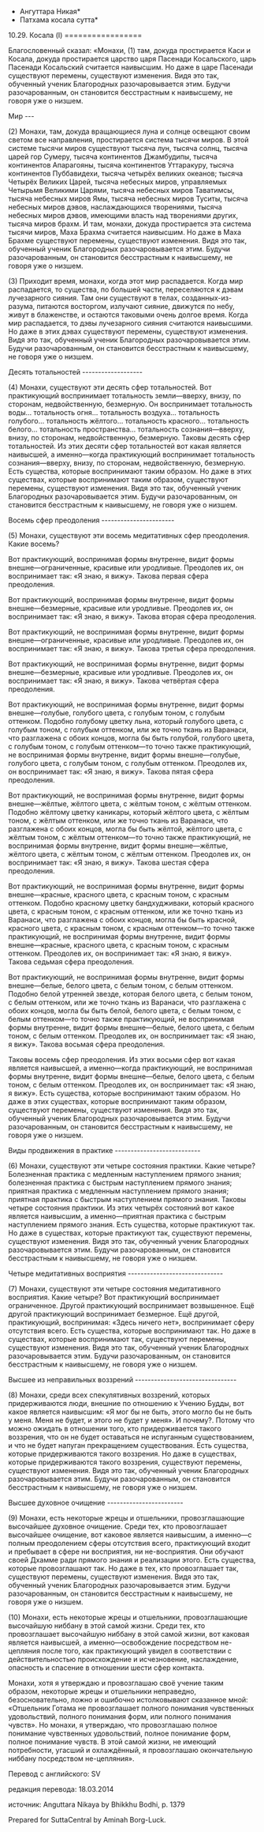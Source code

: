 * Ангуттара Никая*
* Патхама косала сутта*

10\.29\. Косала \(I\)
\=\=\=\=\=\=\=\=\=\=\=\=\=\=\=\=\=

Благословенный сказал: «Монахи, \(1\) там, докуда простирается Каси и Косала, докуда простирается царство царя Пасенади Косальского, царь Пасенади Косальский считается наивысшим\. Но даже в царе Пасенади существуют перемены, существуют изменения\. Видя это так, обученный ученик Благородных разочаровывается этим\. Будучи разочарованным, он становится бесстрастным к наивысшему, не говоря уже о низшем\.

Мир
\-\-\-

\(2\) Монахи, там, докуда вращающиеся луна и солнце освещают своим светом все направления, простирается система тысячи миров\. В этой системе тысячи миров существуют тысяча лун, тысяча солнц, тысяча царей гор Сумеру, тысяча континентов Джамбудипы, тысяча континентов Апарагояны, тысяча континентов Уттаракуру, тысяча континентов Пуббавидехи, тысяча четырёх великих океанов; тысяча Четырёх Великих Царей, тысяча небесных миров, управляемых Четырьмя Великими Царями, тысяча небесных миров Таватимсы, тысяча небесных миров Ямы, тысяча небесных миров Туситы, тысяча небесных миров дэвов, наслаждающихся творениями, тысяча небесных миров дэвов, имеющими власть над творениями других, тысяча миров брахм\. И там, монахи, докуда простирается эта система тысячи миров, Маха Брахма считается наивысшим\. Но даже в Маха Брахме существуют перемены, существуют изменения\. Видя это так, обученный ученик Благородных разочаровывается этим\. Будучи разочарованным, он становится бесстрастным к наивысшему, не говоря уже о низшем\.

\(3\) Приходит время, монахи, когда этот мир распадается\. Когда мир распадается, то существа, по большей части, переселяются к дэвам лучезарного сияния\. Там они существуют в телах, созданных\-из\-разума, питаются восторгом, излучают сияние, движутся по небу, живут в блаженстве, и остаются таковыми очень долгое время\. Когда мир распадается, то дэвы лучезарного сияния считаются наивысшими\. Но даже в этих дэвах существуют перемены, существуют изменения\. Видя это так, обученный ученик Благородных разочаровывается этим\. Будучи разочарованным, он становится бесстрастным к наивысшему, не говоря уже о низшем\.

Десять тотальностей
\-\-\-\-\-\-\-\-\-\-\-\-\-\-\-\-\-\-\-

\(4\) Монахи, существуют эти десять сфер тотальностей\. Вот практикующий воспринимает тотальность земли—вверху, внизу, по сторонам, недвойственную, безмерную\. Он воспринимает тотальность воды… тотальность огня… тотальность воздуха… тотальность голубого… тотальность жёлтого… тотальность красного… тотальность белого… тотальность пространства… тотальность сознания—вверху, внизу, по сторонам, недвойственную, безмерную\. Таковы десять сфер тотальностей\. Из этих десяти сфер тотальностей вот какая является наивысшей, а именно—когда практикующий воспринимает тотальность сознания—вверху, внизу, по сторонам, недвойственную, безмерную\. Есть существа, которые воспринимают таким образом\. Но даже в этих существах, которые воспринимают таким образом, существуют перемены, существуют изменения\. Видя это так, обученный ученик Благородных разочаровывается этим\. Будучи разочарованным, он становится бесстрастным к наивысшему, не говоря уже о низшем\.

Восемь сфер преодоления
\-\-\-\-\-\-\-\-\-\-\-\-\-\-\-\-\-\-\-\-\-\-\-

\(5\) Монахи, существуют эти восемь медитативных сфер преодоления\. Какие восемь?

Вот практикующий, воспринимая формы внутренне, видит формы внешне—ограниченные, красивые или уродливые\. Преодолев их, он воспринимает так: «Я знаю, я вижу»\. Такова первая сфера преодоления\.

Вот практикующий, воспринимая формы внутренне, видит формы внешне—безмерные, красивые или уродливые\. Преодолев их, он воспринимает так: «Я знаю, я вижу»\. Такова вторая сфера преодоления\.

Вот практикующий, не воспринимая формы внутренне, видит формы внешне—ограниченные, красивые или уродливые\. Преодолев их, он воспринимает так: «Я знаю, я вижу»\. Такова третья сфера преодоления\.

Вот практикующий, не воспринимая формы внутренне, видит формы внешне—безмерные, красивые или уродливые\. Преодолев их, он воспринимает так: «Я знаю, я вижу»\. Такова четвёртая сфера преодоления\.

Вот практикующий, не воспринимая формы внутренне, видит формы внешне—голубые, голубого цвета, с голубым тоном, с голубым оттенком\. Подобно голубому цветку льна, который голубого цвета, с голубым тоном, с голубым оттенком, или же точно ткань из Варанаси, что разглажена с обоих концов, могла бы быть голубой, голубого цвета, с голубым тоном, с голубым оттенком—то точно также практикующий, не воспринимая формы внутренне, видит формы внешне—голубые, голубого цвета, с голубым тоном, с голубым оттенком\. Преодолев их, он воспринимает так: «Я знаю, я вижу»\. Такова пятая сфера преодоления\.

Вот практикующий, не воспринимая формы внутренне, видит формы внешне—жёлтые, жёлтого цвета, с жёлтым тоном, с жёлтым оттенком\. Подобно жёлтому цветку каникары, который жёлтого цвета, с жёлтым тоном, с жёлтым оттенком, или же точно ткань из Варанаси, что разглажена с обоих концов, могла бы быть жёлтой, жёлтого цвета, с жёлтым тоном, с жёлтым оттенком—то точно также практикующий, не воспринимая формы внутренне, видит формы внешне—жёлтые, жёлтого цвета, с жёлтым тоном, с жёлтым оттенком\. Преодолев их, он воспринимает так: «Я знаю, я вижу»\. Такова шестая сфера преодоления\.

Вот практикующий, не воспринимая формы внутренне, видит формы внешне—красные, красного цвета, с красным тоном, с красным оттенком\. Подобно красному цветку бандхудживаки, который красного цвета, с красным тоном, с красным оттенком, или же точно ткань из Варанаси, что разглажена с обоих концов, могла бы быть красной, красного цвета, с красным тоном, с красным оттенком—то точно также практикующий, не воспринимая формы внутренне, видит формы внешне—красные, красного цвета, с красным тоном, с красным оттенком\. Преодолев их, он воспринимает так: «Я знаю, я вижу»\. Такова седьмая сфера преодоления\.

Вот практикующий, не воспринимая формы внутренне, видит формы внешне—белые, белого цвета, с белым тоном, с белым оттенком\. Подобно белой утренней звезде, которая белого цвета, с белым тоном, с белым оттенком, или же точно ткань из Варанаси, что разглажена с обоих концов, могла бы быть белой, белого цвета, с белым тоном, с белым оттенком—то точно также практикующий, не воспринимая формы внутренне, видит формы внешне—белые, белого цвета, с белым тоном, с белым оттенком\. Преодолев их, он воспринимает так: «Я знаю, я вижу»\. Такова восьмая сфера преодоления\.

Таковы восемь сфер преодоления\. Из этих восьми сфер вот какая является наивысшей, а именно—когда практикующий, не воспринимая формы внутренне, видит формы внешне—белые, белого цвета, с белым тоном, с белым оттенком\. Преодолев их, он воспринимает так: «Я знаю, я вижу»\. Есть существа, которые воспринимают таким образом\. Но даже в этих существах, которые воспринимают таким образом, существуют перемены, существуют изменения\. Видя это так, обученный ученик Благородных разочаровывается этим\. Будучи разочарованным, он становится бесстрастным к наивысшему, не говоря уже о низшем\.

Виды продвижения в практике
\-\-\-\-\-\-\-\-\-\-\-\-\-\-\-\-\-\-\-\-\-\-\-\-\-\-\-

\(6\) Монахи, существуют эти четыре состояния практики\. Какие четыре? Болезненная практика с медленным наступлением прямого знания; болезненная практика с быстрым наступлением прямого знания; приятная практика с медленным наступлением прямого знания; приятная практика с быстрым наступлением прямого знания\. Таковы четыре состояния практики\. Из этих четырёх состояний вот какое является наивысшим, а именно—приятная практика с быстрым наступлением прямого знания\. Есть существа, которые практикуют так\. Но даже в существах, которые практикуют так, существуют перемены, существуют изменения\. Видя это так, обученный ученик Благородных разочаровывается этим\. Будучи разочарованным, он становится бесстрастным к наивысшему, не говоря уже о низшем\.

Четыре медитативных восприятия
\-\-\-\-\-\-\-\-\-\-\-\-\-\-\-\-\-\-\-\-\-\-\-\-\-\-\-\-\-\-

\(7\) Монахи, существуют эти четыре состояния медитативного восприятия\. Какие четыре? Вот практикующий воспринимает ограниченное\. Другой практикующий воспринимает возвышенное\. Ещё другой практикующий воспринимает безмерное\. Ещё другой, практикующий, воспринимая: «Здесь ничего нет», воспринимает сферу отсутствия всего\. Есть существа, которые воспринимают так\. Но даже в существах, которые воспринимают так, существуют перемены, существуют изменения\. Видя это так, обученный ученик Благородных разочаровывается этим\. Будучи разочарованным, он становится бесстрастным к наивысшему, не говоря уже о низшем\.

Высшее из неправильных воззрений
\-\-\-\-\-\-\-\-\-\-\-\-\-\-\-\-\-\-\-\-\-\-\-\-\-\-\-\-\-\-\-\-

\(8\) Монахи, среди всех спекулятивных воззрений, которых придерживаются люди, внешние по отношению к Учению Будды, вот какое является наивысшим: «Я мог бы не быть, этого могло бы не быть у меня\. Меня не будет, и этого не будет у меня»\. И почему?\. Потому что можно ожидать в отношении того, кто придерживается такого воззрения, что он не будет оставаться не испуганным существованием, и что не будет напуган прекращением существования\. Есть существа, которые придерживаются такого воззрения\. Но даже в существах, которые придерживаются такого воззрения, существуют перемены, существуют изменения\. Видя это так, обученный ученик Благородных разочаровывается этим\. Будучи разочарованным, он становится бесстрастным к наивысшему, не говоря уже о низшем\.

Высшее духовное очищение
\-\-\-\-\-\-\-\-\-\-\-\-\-\-\-\-\-\-\-\-\-\-\-\-

\(9\) Монахи, есть некоторые жрецы и отшельники, провозглашающие высочайшее духовное очищение\. Среди тех, кто провозглашает высочайшее очищение, вот каковое является наивысшим, а именно—с полным преодолением сферы отсутствия всего, практикующий входит и пребывает в сфере ни восприятия, ни не\-восприятия\. Они обучают своей Дхамме ради прямого знания и реализации этого\. Есть существа, которые провозглашают так\. Но даже в тех, кто провозглашает так, существуют перемены, существуют изменения\. Видя это так, обученный ученик Благородных разочаровывается этим\. Будучи разочарованным, он становится бесстрастным к наивысшему, не говоря уже о низшем\.

\(10\) Монахи, есть некоторые жрецы и отшельники, провозглашающие высочайшую ниббану в этой самой жизни\. Среди тех, кто провозглашает высочайшую ниббану в этой самой жизни, вот каковая является наивысшей, а именно—освобождение посредством не\-цепляния после того, как практикующий увидел в соответствии с действительностью происхождение и исчезновение, наслаждение, опасность и спасение в отношении шести сфер контакта\.

Монахи, хотя я утверждаю и провозглашаю своё учение таким образом, некоторые жрецы и отшельники неправедно, безосновательно, ложно и ошибочно истолковывают сказанное мной: «Отшельник Готама не провозглашает полного понимания чувственных удовольствий, полного понимания форм, или полного понимания чувств»\. Но монахи, я утверждаю, что провозглашаю полное понимание чувственных удовольствий, полное понимание форм, полное понимание чувств\. В этой самой жизни, не имеющий потребности, угасший и охлаждённый, я провозглашаю окончательную ниббану посредством не\-цепляния»\.

Перевод с английского: SV

редакция перевода: 18\.03\.2014

источник: Anguttara Nikaya by Bhikkhu Bodhi, p\. 1379

Prepared for SuttaCentral by Aminah Borg\-Luck\.